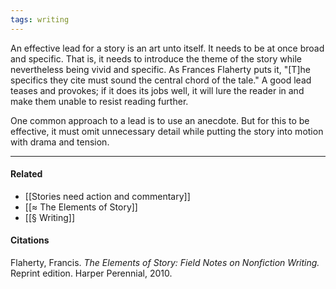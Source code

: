 ```yaml
---
tags: writing
---
```


An effective lead for a story is an art unto itself. It needs to be at once broad and specific. That is, it needs to introduce the theme of the story while nevertheless being vivid and specific. As Frances Flaherty puts it, "[T]he specifics they cite must sound the central chord of the tale." A good lead teases and provokes; if it does its jobs well, it will lure the reader in and make them unable to resist reading further.

One common approach to a lead is to use an anecdote. But for this to be effective, it must omit unnecessary detail while putting the story into motion with drama and tension.

---

#### Related

-   [[Stories need action and commentary]]
-   [[≈ The Elements of Story]]
-   [[§ Writing]]

#### Citations

Flaherty, Francis. _The Elements of Story: Field Notes on Nonfiction Writing._ Reprint edition. Harper Perennial, 2010.